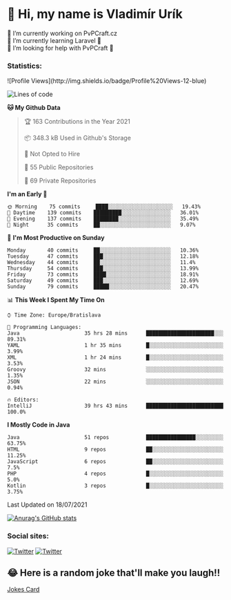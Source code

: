 <h1> 👋 Hi, my name is Vladimír Urík</h1>
<p>
 🔭 I’m currently working on PvPCraft.cz<br>
 🌱 I’m currently learning Laravel 💙<br>
 🤔 I’m looking for help with PvPCraft 💝<br>
</p>
<h3>Statistics:</h3>
<!--START_SECTION:waka-->
![Profile Views](http://img.shields.io/badge/Profile%20Views-12-blue)

![Lines of code](https://img.shields.io/badge/From%20Hello%20World%20I%27ve%20Written-4.5%20million%20lines%20of%20code-blue)

**🐱 My Github Data** 

> 🏆 163 Contributions in the Year 2021
 > 
> 📦 348.3 kB Used in Github's Storage 
 > 
> 🚫 Not Opted to Hire
 > 
> 📜 55 Public Repositories 
 > 
> 🔑 69 Private Repositories  
 > 
**I'm an Early 🐤** 

```text
🌞 Morning    75 commits     ████░░░░░░░░░░░░░░░░░░░░░   19.43% 
🌆 Daytime    139 commits    █████████░░░░░░░░░░░░░░░░   36.01% 
🌃 Evening    137 commits    ████████░░░░░░░░░░░░░░░░░   35.49% 
🌙 Night      35 commits     ██░░░░░░░░░░░░░░░░░░░░░░░   9.07%

```
📅 **I'm Most Productive on Sunday** 

```text
Monday       40 commits     ██░░░░░░░░░░░░░░░░░░░░░░░   10.36% 
Tuesday      47 commits     ███░░░░░░░░░░░░░░░░░░░░░░   12.18% 
Wednesday    44 commits     ██░░░░░░░░░░░░░░░░░░░░░░░   11.4% 
Thursday     54 commits     ███░░░░░░░░░░░░░░░░░░░░░░   13.99% 
Friday       73 commits     ████░░░░░░░░░░░░░░░░░░░░░   18.91% 
Saturday     49 commits     ███░░░░░░░░░░░░░░░░░░░░░░   12.69% 
Sunday       79 commits     █████░░░░░░░░░░░░░░░░░░░░   20.47%

```


📊 **This Week I Spent My Time On** 

```text
⌚︎ Time Zone: Europe/Bratislava

💬 Programming Languages: 
Java                     35 hrs 28 mins      ██████████████████████░░░   89.31% 
YAML                     1 hr 35 mins        █░░░░░░░░░░░░░░░░░░░░░░░░   3.99% 
XML                      1 hr 24 mins        █░░░░░░░░░░░░░░░░░░░░░░░░   3.53% 
Groovy                   32 mins             ░░░░░░░░░░░░░░░░░░░░░░░░░   1.35% 
JSON                     22 mins             ░░░░░░░░░░░░░░░░░░░░░░░░░   0.94%

🔥 Editors: 
IntelliJ                 39 hrs 43 mins      █████████████████████████   100.0%

```

**I Mostly Code in Java** 

```text
Java                     51 repos            ████████████████░░░░░░░░░   63.75% 
HTML                     9 repos             ██░░░░░░░░░░░░░░░░░░░░░░░   11.25% 
JavaScript               6 repos             ██░░░░░░░░░░░░░░░░░░░░░░░   7.5% 
PHP                      4 repos             █░░░░░░░░░░░░░░░░░░░░░░░░   5.0% 
Kotlin                   3 repos             █░░░░░░░░░░░░░░░░░░░░░░░░   3.75%

```



 Last Updated on 18/07/2021
<!--END_SECTION:waka-->

[![Anurag's GitHub stats](https://github-readme-stats.vercel.app/api?username=vladimir-urik)](https://github.com/anuraghazra/github-readme-stats)

<h3>Social sites:</h3>
<p><a href="https://twitter.com/GGGEDR" target="_blank"><img alt="Twitter" src="https://img.shields.io/badge/twitter-%231DA1F2.svg?&style=for-the-badge&logo=twitter&logoColor=white" /></a> <a href="https://www.reddit.com/user/GGGEDR" target="_blank"><img alt="Twitter" src="https://img.shields.io/badge/reddit-%23FE6262.svg?&style=for-the-badge&logo=reddit&logoColor=white" /></a>
</p>

## 😂 Here is a random joke that'll make you laugh!!
[Jokes Card](https://readme-jokes.vercel.app/api)


